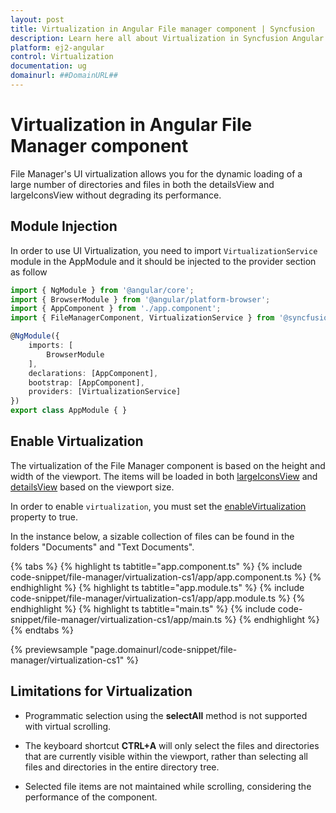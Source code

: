 ```yaml
---
layout: post
title: Virtualization in Angular File manager component | Syncfusion
description: Learn here all about Virtualization in Syncfusion Angular File manager component of Syncfusion Essential JS 2 and more.
platform: ej2-angular
control: Virtualization 
documentation: ug
domainurl: ##DomainURL##
---
```


# Virtualization in Angular File Manager component

File Manager's UI virtualization allows you for the dynamic loading of a large number of directories and files in both the detailsView and largeIconsView without degrading its performance.

## Module Injection

In order to use UI Virtualization, you need to import `VirtualizationService` module in the AppModule and it should be injected to the provider section as follow 

```typescript
import { NgModule } from '@angular/core';
import { BrowserModule } from '@angular/platform-browser';
import { AppComponent } from './app.component';
import { FileManagerComponent, VirtualizationService } from '@syncfusion/ej2-angular-filemanager';

@NgModule({
    imports: [
        BrowserModule
    ],
    declarations: [AppComponent],
    bootstrap: [AppComponent],
    providers: [VirtualizationService]
})
export class AppModule { }

``` 

## Enable Virtualization

The virtualization of the File Manager component is based on the height and width of the viewport. The items will be loaded in both [largeIconsView](https://ej2.syncfusion.com/angular/documentation/api/file-manager/#view) and [detailsView](https://ej2.syncfusion.com/angular/documentation/api/file-manager/detailsViewSettings/) based on the viewport size.

In order to enable `virtualization`, you must set the [enableVirtualization](https://ej2.syncfusion.com/angular/documentation/api/file-manager/#enablevirtualization) property to true.

In the instance below, a sizable collection of files can be found in the folders "Documents" and "Text Documents".

{% tabs %}
{% highlight ts tabtitle="app.component.ts" %}
{% include code-snippet/file-manager/virtualization-cs1/app/app.component.ts %}
{% endhighlight %}
{% highlight ts tabtitle="app.module.ts" %}
{% include code-snippet/file-manager/virtualization-cs1/app/app.module.ts %}
{% endhighlight %}
{% highlight ts tabtitle="main.ts" %}
{% include code-snippet/file-manager/virtualization-cs1/app/main.ts %}
{% endhighlight %}
{% endtabs %}

{% previewsample "page.domainurl/code-snippet/file-manager/virtualization-cs1" %}

## Limitations for Virtualization

* Programmatic selection using the **selectAll** method is not supported with virtual scrolling.

* The keyboard shortcut **CTRL+A** will only select the files and directories that are currently visible within the viewport, rather than selecting all files and directories in the entire directory tree.

* Selected file items are not maintained while scrolling, considering the performance of the component.